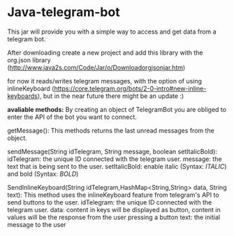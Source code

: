 # Java-telegram-bot
This jar will provide you with a simple way to access and get data from a telegram bot. <p>

After downloading create a new project and add this library with the org.json library (<href>http://www.java2s.com/Code/Jar/o/Downloadorgjsonjar.htm</href>)

for now it reads/writes telegram messages, with the option of using inlineKeyboard (https://core.telegram.org/bots/2-0-intro#new-inline-keyboards), but in the near future there might be an update :)


<b>avaliable methods:</b>
By creating an object of TelegramBot you are obliged to enter the API of the bot you want to connect. 

getMessage():
        This methods returns the last unread messages from the object. 
        
sendMessage(String idTelegram, String message, boolean setItalicBold):
	 idTelegram: the unique ID connected with the telegram user.
	 message: the text that is being sent to the user.
	 setItalicBold: enable italic (Syntax: _ITALIC_) and bold (Syntax: *BOLD*)
  

SendInlineKeyboard(String idTelegram,HashMap<String,String> data, String text):
        This method uses the inlineKeyboard feature from telegram's API to send buttons to the user.
	  idTelegram: the unique ID connected with the telegram user.
	  data: content in keys will be displayed as button, content in values will be the response from the user pressing a button
	  text: the initial message to the user
